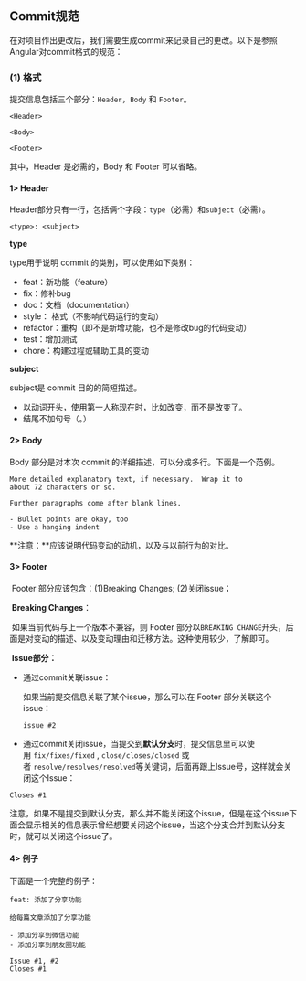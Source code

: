 ## Commit规范

在对项目作出更改后，我们需要生成commit来记录自己的更改。以下是参照Angular对commit格式的规范：

### (1) 格式

提交信息包括三个部分：`Header`，`Body` 和 `Footer`。

```
<Header>

<Body>

<Footer>
```

其中，Header 是必需的，Body 和 Footer 可以省略。

#### 1> Header

Header部分只有一行，包括俩个字段：`type`（必需）和`subject`（必需）。

```
<type>: <subject>
```

**type**

type用于说明 commit 的类别，可以使用如下类别：

- feat：新功能（feature）
- fix：修补bug
- doc：文档（documentation）
- style： 格式（不影响代码运行的变动）
- refactor：重构（即不是新增功能，也不是修改bug的代码变动）
- test：增加测试
- chore：构建过程或辅助工具的变动

**subject**

subject是 commit 目的的简短描述。

- 以动词开头，使用第一人称现在时，比如改变，而不是改变了。
- 结尾不加句号（。）

#### 2> Body

Body 部分是对本次 commit 的详细描述，可以分成多行。下面是一个范例。

```
More detailed explanatory text, if necessary.  Wrap it to 
about 72 characters or so. 

Further paragraphs come after blank lines.

- Bullet points are okay, too
- Use a hanging indent
```

**注意：**应该说明代码变动的动机，以及与以前行为的对比。

#### 3> Footer

​	Footer 部分应该包含：(1)Breaking Changes;  (2)关闭issue；

​	**Breaking Changes**：

​	如果当前代码与上一个版本不兼容，则 Footer 部分以`BREAKING CHANGE`开头，后面是对变动的描述、以及变动理由和迁移方法。这种使用较少，了解即可。

​	**Issue部分：**

- 通过commit关联issue：

  如果当前提交信息关联了某个issue，那么可以在 Footer 部分关联这个 issue：

  ```
  issue #2
  ```

- 通过commit关闭issue，当提交到**默认分支**时，提交信息里可以使用 `fix/fixes/fixed` , `close/closes/closed` 或者 `resolve/resolves/resolved`等关键词，后面再跟上Issue号，这样就会关闭这个Issue：

```
Closes #1
```

​	注意，如果不是提交到默认分支，那么并不能关闭这个issue，但是在这个issue下面会显示相关的信息表示曾经想要关闭这个issue，当这个分支合并到默认分支时，就可以关闭这个issue了。

#### 4> 例子

下面是一个完整的例子：

```
feat: 添加了分享功能

给每篇文章添加了分享功能

- 添加分享到微信功能
- 添加分享到朋友圈功能

Issue #1, #2
Closes #1
```
